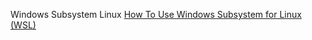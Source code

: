Windows Subsystem Linux
[How To Use Windows Subsystem for Linux (WSL)](https://www.itprotoday.com/linux/how-use-windows-subsystem-linux)
